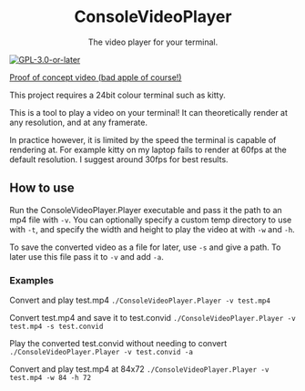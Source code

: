 <h1 align="center">ConsoleVideoPlayer</h1>
<p align="center">The video player for your terminal.</p>

[![`GPL-3.0-or-later`](https://img.shields.io/badge/license-GPL--3.0--or--later-blue)](https://github.com/cainy-a/Diskai/blob/master/LICENSE.md)

[Proof of concept video (bad apple of course!)](https://youtu.be/cc2f94KSjIQ)

This project requires a 24bit colour terminal such as kitty.

This is a tool to play a video on your terminal!
It can theoretically render at any resolution,
and at any framerate.

In practice however, it is limited by the speed the terminal
is capable of rendering at.
For example kitty on my laptop fails to render
at 60fps at the default resolution.
I suggest around 30fps for best results.


## How to use
Run the ConsoleVideoPlayer.Player executable and pass it the path to an mp4 file with `-v`. You can optionally specify a custom temp directory to use with `-t`, and specify the width and height to play the video at with `-w` and `-h`.

To save the converted video as a file for later, use `-s` and give a path. To later use this file pass it to `-v` and add `-a`.

### Examples
Convert and play test.mp4
`./ConsoleVideoPlayer.Player -v test.mp4`

Convert test.mp4 and save it to test.convid
`./ConsoleVideoPlayer.Player -v test.mp4 -s test.convid`

Play the converted test.convid without needing to convert
`./ConsoleVideoPlayer.Player -v test.convid -a`

Convert and play test.mp4 at 84x72
`./ConsoleVideoPlayer.Player -v test.mp4 -w 84 -h 72`
